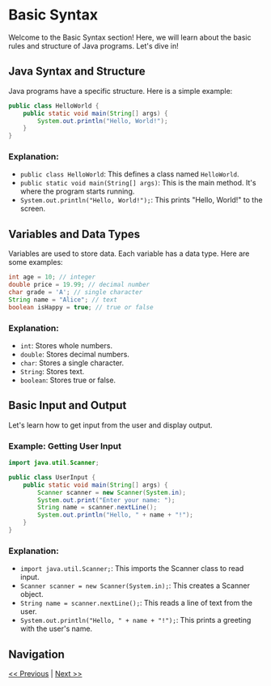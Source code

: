 # Basic Syntax

Welcome to the Basic Syntax section! Here, we will learn about the basic rules and structure of Java programs. Let's dive in!

## Java Syntax and Structure

Java programs have a specific structure. Here is a simple example:

```java
public class HelloWorld {
    public static void main(String[] args) {
        System.out.println("Hello, World!");
    }
}
```

### Explanation:
- `public class HelloWorld`: This defines a class named `HelloWorld`.
- `public static void main(String[] args)`: This is the main method. It's where the program starts running.
- `System.out.println("Hello, World!");`: This prints "Hello, World!" to the screen.

## Variables and Data Types

Variables are used to store data. Each variable has a data type. Here are some examples:

```java
int age = 10; // integer
double price = 19.99; // decimal number
char grade = 'A'; // single character
String name = "Alice"; // text
boolean isHappy = true; // true or false
```

### Explanation:
- `int`: Stores whole numbers.
- `double`: Stores decimal numbers.
- `char`: Stores a single character.
- `String`: Stores text.
- `boolean`: Stores true or false.

## Basic Input and Output

Let's learn how to get input from the user and display output.

### Example: Getting User Input

```java
import java.util.Scanner;

public class UserInput {
    public static void main(String[] args) {
        Scanner scanner = new Scanner(System.in);
        System.out.print("Enter your name: ");
        String name = scanner.nextLine();
        System.out.println("Hello, " + name + "!");
    }
}
```

### Explanation:
- `import java.util.Scanner;`: This imports the Scanner class to read input.
- `Scanner scanner = new Scanner(System.in);`: This creates a Scanner object.
- `String name = scanner.nextLine();`: This reads a line of text from the user.
- `System.out.println("Hello, " + name + "!");`: This prints a greeting with the user's name.

## Navigation

[<< Previous](1.md) | [Next >>](3.md)